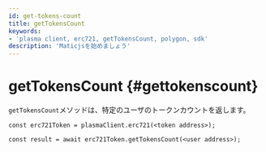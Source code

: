 ```yaml
---
id: get-tokens-count
title: getTokensCount
keywords:
- 'plasma client, erc721, getTokensCount, polygon, sdk'
description: 'Maticjsを始めましょう'
---
```


# getTokensCount {#gettokenscount}

`getTokensCount`メソッドは、特定のユーザのトークンカウントを返します。

```
const erc721Token = plasmaClient.erc721(<token address>);

const result = await erc721Token.getTokensCount(<user address>);

```
